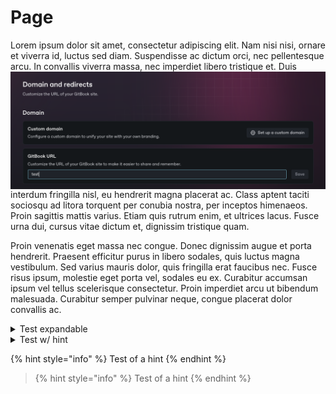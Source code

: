 # Page

Lorem ipsum dolor sit amet, consectetur adipiscing elit. Nam nisi nisi, ornare et viverra id, luctus sed diam. Suspendisse ac dictum orci, nec pellentesque arcu. In convallis viverra massa, nec imperdiet  <img src=".gitbook/assets/Screenshot 2024-12-10 at 17.16.11.png" alt="" align="right" data-size="original"> libero tristique et. Duis interdum fringilla nisl, eu hendrerit magna placerat ac. Class aptent taciti sociosqu ad litora torquent per conubia nostra, per inceptos himenaeos. Proin sagittis mattis varius. Etiam quis rutrum enim, et ultrices lacus. Fusce urna dui, cursus vitae dictum et, dignissim tristique quam.

Proin venenatis eget massa nec congue. Donec dignissim augue et porta hendrerit. Praesent efficitur purus in libero sodales, quis luctus magna vestibulum. Sed varius mauris dolor, quis fringilla erat faucibus nec. Fusce risus ipsum, molestie eget porta vel, sodales eu ex. Curabitur accumsan ipsum vel tellus scelerisque consectetur. Proin imperdiet arcu ut bibendum malesuada. Curabitur semper pulvinar neque, congue placerat dolor convallis ac.

<details>

<summary>Test expandable</summary>

Test table:

<table data-full-width="true"><thead><tr><th width="142">Title</th><th>Description</th><th width="100" data-type="checkbox">Active</th></tr></thead><tbody><tr><td>Thing 1 test</td><td></td><td>true</td></tr><tr><td>Thing 2</td><td></td><td>true</td></tr><tr><td>Thing 3</td><td></td><td>true</td></tr></tbody></table>

</details>

<details>

<summary>Test w/ hint</summary>

{% hint style="info" %}
Test of a hint
{% endhint %}

</details>

{% hint style="info" %}
Test of a hint
{% endhint %}

> {% hint style="info" %}
> Test of a hint
> {% endhint %}
